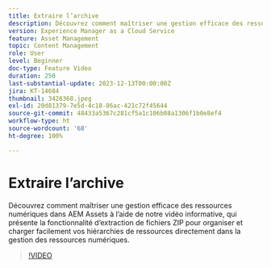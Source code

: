 ```yaml
---
title: Extraire l’archive
description: Découvrez comment maîtriser une gestion efficace des ressources numériques dans AEM Assets à l’aide de notre vidéo informative, qui présente la fonctionnalité d’extraction de fichiers ZIP pour organiser et charger facilement vos hiérarchies de ressources directement dans la gestion des ressources numériques.
version: Experience Manager as a Cloud Service
feature: Asset Management
topic: Content Management
role: User
level: Beginner
doc-type: Feature Video
duration: 250
last-substantial-update: 2023-12-13T00:00:00Z
jira: KT-14684
thumbnail: 3426368.jpeg
exl-id: 20d81379-7e5d-4c18-86ac-421c72f45644
source-git-commit: 48433a5367c281cf5a1c106b08a1306f1b0e8ef4
workflow-type: ht
source-wordcount: '68'
ht-degree: 100%

---
```


# Extraire l’archive

Découvrez comment maîtriser une gestion efficace des ressources numériques dans AEM Assets à l’aide de notre vidéo informative, qui présente la fonctionnalité d’extraction de fichiers ZIP pour organiser et charger facilement vos hiérarchies de ressources directement dans la gestion des ressources numériques.

>[!VIDEO](https://video.tv.adobe.com/v/3447144/?learn=on&captions=fre_fr)
